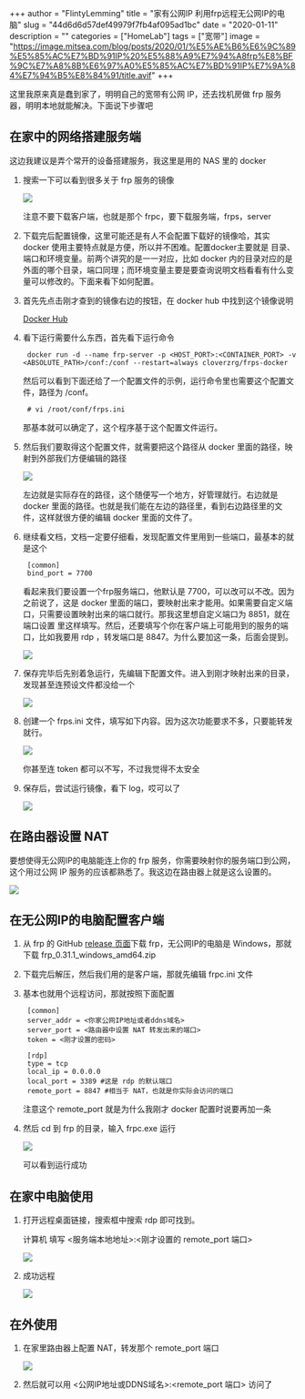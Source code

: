 +++
author = "FlintyLemming"
title = "家有公网IP 利用frp远程无公网IP的电脑"
slug = "44d6d6d57def49979f7fb4af095ad1bc"
date = "2020-01-11"
description = ""
categories = ["HomeLab"]
tags = ["宽带"]
image = "https://image.mitsea.com/blog/posts/2020/01/%E5%AE%B6%E6%9C%89%E5%85%AC%E7%BD%91IP%20%E5%88%A9%E7%94%A8frp%E8%BF%9C%E7%A8%8B%E6%97%A0%E5%85%AC%E7%BD%91IP%E7%9A%84%E7%94%B5%E8%84%91/title.avif"
+++

这里我原来真是蠢到家了，明明自己的宽带有公网 IP，还去找机房做 frp 服务器，明明本地就能解决。下面说下步骤吧

## 在家中的网络搭建服务端

这边我建议是弄个常开的设备搭建服务，我这里是用的 NAS 里的 docker

1. 搜索一下可以看到很多关于 frp 服务的镜像

    ![](https://image.mitsea.com/blog/posts/2020/01/%E5%AE%B6%E6%9C%89%E5%85%AC%E7%BD%91IP%20%E5%88%A9%E7%94%A8frp%E8%BF%9C%E7%A8%8B%E6%97%A0%E5%85%AC%E7%BD%91IP%E7%9A%84%E7%94%B5%E8%84%91/1.avif)

    注意不要下载客户端，也就是那个 frpc，要下载服务端，frps，server

2. 下载完后配置镜像，这里可能还是有人不会配置下载好的镜像哈，其实 docker 使用主要特点就是方便，所以并不困难。配置docker主要就是 目录、端口和环境变量。前两个讲究的是一一对应，比如 docker 内的目录对应的是外面的哪个目录，端口同理；而环境变量主要是要查询说明文档看看有什么变量可以修改的。下面来看下如何配置。
3. 首先先点击刚才查到的镜像右边的按钮，在 docker hub 中找到这个镜像说明

    [Docker Hub](https://registry.hub.docker.com/r/cloverzrg/frps-docker)

4. 看下运行需要什么东西，首先看下运行命令

        docker run -d --name frp-server -p <HOST_PORT>:<CONTAINER_PORT> -v <ABSOLUTE_PATH>/conf:/conf --restart=always cloverzrg/frps-docker

    然后可以看到下面还给了一个配置文件的示例，运行命令里也需要这个配置文件，路径为 /conf。

        # vi /root/conf/frps.ini

    那基本就可以确定了，这个程序基于这个配置文件运行。

5. 然后我们要取得这个配置文件，就需要把这个路径从 docker 里面的路径，映射到外部我们方便编辑的路径

    ![](https://image.mitsea.com/blog/posts/2020/01/%E5%AE%B6%E6%9C%89%E5%85%AC%E7%BD%91IP%20%E5%88%A9%E7%94%A8frp%E8%BF%9C%E7%A8%8B%E6%97%A0%E5%85%AC%E7%BD%91IP%E7%9A%84%E7%94%B5%E8%84%91/2.avif)

    左边就是实际存在的路径，这个随便写一个地方，好管理就行。右边就是 docker 里面的路径。也就是我们能在左边的路径里，看到右边路径里的文件，这样就很方便的编辑 docker 里面的文件了。

6. 继续看文档，文档一定要仔细看，发现配置文件里用到一些端口，最基本的就是这个

        [common]
        bind_port = 7700

    看起来我们要设置一个frp服务端口，他默认是 7700，可以改可以不改。因为之前说了，这是 docker 里面的端口，要映射出来才能用。如果需要自定义端口，只需要设置映射出来的端口就行。那我这里想自定义端口为 8851，就在 端口设置 里这样填写。然后，还要填写个你在客户端上可能用到的服务的端口，比如我要用 rdp ，转发端口是 8847。为什么要加这一条，后面会提到。

    ![](https://image.mitsea.com/blog/posts/2020/01/%E5%AE%B6%E6%9C%89%E5%85%AC%E7%BD%91IP%20%E5%88%A9%E7%94%A8frp%E8%BF%9C%E7%A8%8B%E6%97%A0%E5%85%AC%E7%BD%91IP%E7%9A%84%E7%94%B5%E8%84%91/3.avif)

7. 保存完毕后先别着急运行，先编辑下配置文件。进入到刚才映射出来的目录，发现甚至连预设文件都没给一个

    ![](https://image.mitsea.com/blog/posts/2020/01/%E5%AE%B6%E6%9C%89%E5%85%AC%E7%BD%91IP%20%E5%88%A9%E7%94%A8frp%E8%BF%9C%E7%A8%8B%E6%97%A0%E5%85%AC%E7%BD%91IP%E7%9A%84%E7%94%B5%E8%84%91/4.avif)

8. 创建一个 frps.ini 文件，填写如下内容。因为这次功能要求不多，只要能转发就行。

    ![](https://image.mitsea.com/blog/posts/2020/01/%E5%AE%B6%E6%9C%89%E5%85%AC%E7%BD%91IP%20%E5%88%A9%E7%94%A8frp%E8%BF%9C%E7%A8%8B%E6%97%A0%E5%85%AC%E7%BD%91IP%E7%9A%84%E7%94%B5%E8%84%91/5.avif)

    你甚至连 token 都可以不写，不过我觉得不太安全

9. 保存后，尝试运行镜像，看下 log，哎可以了

    ![](https://image.mitsea.com/blog/posts/2020/01/%E5%AE%B6%E6%9C%89%E5%85%AC%E7%BD%91IP%20%E5%88%A9%E7%94%A8frp%E8%BF%9C%E7%A8%8B%E6%97%A0%E5%85%AC%E7%BD%91IP%E7%9A%84%E7%94%B5%E8%84%91/6.avif)

## 在路由器设置 NAT

要想使得无公网IP的电脑能连上你的 frp 服务，你需要映射你的服务端口到公网，这个用过公网 IP 服务的应该都熟悉了。我这边在路由器上就是这么设置的。

![](https://image.mitsea.com/blog/posts/2020/01/%E5%AE%B6%E6%9C%89%E5%85%AC%E7%BD%91IP%20%E5%88%A9%E7%94%A8frp%E8%BF%9C%E7%A8%8B%E6%97%A0%E5%85%AC%E7%BD%91IP%E7%9A%84%E7%94%B5%E8%84%91/7.avif)

## 在无公网IP的电脑配置客户端

1. 从 frp 的 GitHub [release 页面](https://github.com/fatedier/frp/releases)下载 frp，无公网IP的电脑是 Windows，那就下载 frp_0.31.1_windows_amd64.zip
2. 下载完后解压，然后我们用的是客户端，那就先编辑 frpc.ini 文件
3. 基本也就用个远程访问，那就按照下面配置

        [common]
        server_addr = <你家公网IP地址或者ddns域名>
        server_port = <路由器中设置 NAT 转发出来的端口>
        token = <刚才设置的密码>
        
        [rdp]
        type = tcp
        local_ip = 0.0.0.0
        local_port = 3389 #这是 rdp 的默认端口
        remote_port = 8847 #相当于 NAT，也就是你实际会访问的端口

    注意这个 remote_port 就是为什么我刚才 docker 配置时说要再加一条

4. 然后 cd 到 frp 的目录，输入  frpc.exe 运行

    ![](https://image.mitsea.com/blog/posts/2020/01/%E5%AE%B6%E6%9C%89%E5%85%AC%E7%BD%91IP%20%E5%88%A9%E7%94%A8frp%E8%BF%9C%E7%A8%8B%E6%97%A0%E5%85%AC%E7%BD%91IP%E7%9A%84%E7%94%B5%E8%84%91/8.avif)

    可以看到运行成功

## 在家中电脑使用

1. 打开远程桌面链接，搜索框中搜索 rdp 即可找到。

    计算机 填写 <服务端本地地址>:<刚才设置的 remote_port 端口>

    ![](https://image.mitsea.com/blog/posts/2020/01/%E5%AE%B6%E6%9C%89%E5%85%AC%E7%BD%91IP%20%E5%88%A9%E7%94%A8frp%E8%BF%9C%E7%A8%8B%E6%97%A0%E5%85%AC%E7%BD%91IP%E7%9A%84%E7%94%B5%E8%84%91/9.avif)

2. 成功远程

    ![](https://image.mitsea.com/blog/posts/2020/01/%E5%AE%B6%E6%9C%89%E5%85%AC%E7%BD%91IP%20%E5%88%A9%E7%94%A8frp%E8%BF%9C%E7%A8%8B%E6%97%A0%E5%85%AC%E7%BD%91IP%E7%9A%84%E7%94%B5%E8%84%91/10.avif)

## 在外使用

1. 在家里路由器上配置 NAT，转发那个 remote_port 端口

    ![](https://image.mitsea.com/blog/posts/2020/01/%E5%AE%B6%E6%9C%89%E5%85%AC%E7%BD%91IP%20%E5%88%A9%E7%94%A8frp%E8%BF%9C%E7%A8%8B%E6%97%A0%E5%85%AC%E7%BD%91IP%E7%9A%84%E7%94%B5%E8%84%91/11.avif)

2. 然后就可以用 <公网IP地址或DDNS域名>:<remote_port 端口> 访问了
